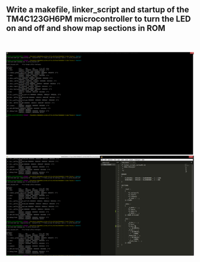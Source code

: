 ## Write a makefile, linker_script and startup of the TM4C123GH6PM microcontroller to turn the LED on and off and show map sections in ROM
<br></br>
![image](5.PNG)
![image](6.PNG)